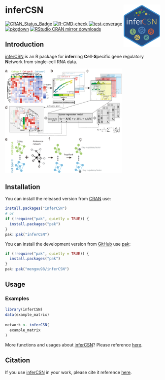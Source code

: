 # **inferCSN** <img src="man/figures/logo.svg" align="right" width="120"/>

<!-- badges: start -->

[![CRAN_Status_Badge](https://www.r-pkg.org/badges/version/inferCSN)](https://github.com/cran/inferCSN) [![R-CMD-check](https://github.com/mengxu98/inferCSN/actions/workflows/R-CMD-check.yaml/badge.svg)](https://github.com/mengxu98/inferCSN/actions/workflows/R-CMD-check.yaml) [![test-coverage](https://github.com/mengxu98/inferCSN/actions/workflows/test-coverage.yaml/badge.svg)](https://github.com/mengxu98/inferCSN/actions/workflows/test-coverage.yaml) [![pkgdown](https://github.com/mengxu98/inferCSN/actions/workflows/pkgdown.yaml/badge.svg)](https://mengxu98.github.io/inferCSN/reference/index.html) [![RStudio CRAN mirror downloads](https://cranlogs.r-pkg.org/badges/grand-total/inferCSN)](https://CRAN.R-project.org/package=inferCSN)

<!-- badges: end -->

## **Introduction**

[inferCSN](https://mengxu98.github.io/inferCSN/) is an R package for **infer**ring **C**ell-**S**pecific gene regulatory **N**etwork from single-cell RNA data.

<img src="man/figures/inferCSN.svg" alt="inferCSN+ workflow diagram" width="75%"/>

## **Installation**

You can install the released version from [CRAN](https://github.com/cran) use:

``` r
install.packages("inferCSN")
# or
if (!require("pak", quietly = TRUE)) {
  install.packages("pak")
}
pak::pak("inferCSN")
```

You can install the development version from [GitHub](https://github.com/mengxu98/inferCSN) use [pak](https://github.com/r-lib/pak):

``` r
if (!require("pak", quietly = TRUE)) {
  install.packages("pak")
}
pak::pak("mengxu98/inferCSN")
```

## **Usage**

### **Examples**

``` r
library(inferCSN)
data(example_matrix)

network <- inferCSN(
  example_matrix
)
```

More functions and usages about [inferCSN](https://mengxu98.github.io/inferCSN/)? Please reference [here](https://mengxu98.github.io/inferCSN/reference/index.html).

## **Citation**

If you use [inferCSN](https://github.com/mengxu98/inferCSN) in your work, please cite it reference [here](https://mengxu98.github.io/inferCSN/authors.html#citation).
